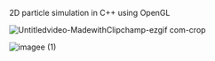 2D particle simulation in C++ using OpenGL


![Untitledvideo-MadewithClipchamp-ezgif com-crop](https://github.com/user-attachments/assets/6c95d101-726b-4080-abda-5d9dd5458edb)


![imagee (1)](https://github.com/user-attachments/assets/47286239-b441-4c55-9ae5-ad11efcdce81)

